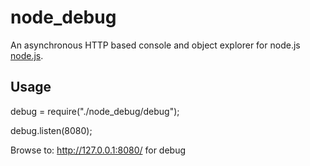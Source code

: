 node_debug
==========

An asynchronous HTTP based console and object explorer for node.js [node.js](http://nodejs.org/).


Usage
-----

debug = require("./node_debug/debug");

debug.listen(8080);



Browse to: http://127.0.0.1:8080/ for debug

